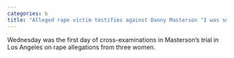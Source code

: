 ```yaml
---
categories: b
title: "Alleged rape victim testifies against Danny Masterson ‘I was smothered’"
---
```

Wednesday was the first day of cross-examinations in Masterson’s trial in Los Angeles on rape allegations from three women.